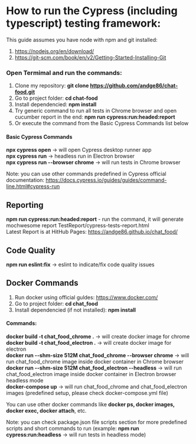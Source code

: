 # How to run the Cypress (including typescript) testing framework:

This guide assumes you have node with npm and git installed:

1. https://nodejs.org/en/download/
2. https://git-scm.com/book/en/v2/Getting-Started-Installing-Git

### Open Termimal and run the commands:

1. Clone my repository: **git clone https://github.com/andge86/chat-food.git**
2. Go to project folder: **cd chat-food**
3. Install dependencied: **npm install**
4. Try generic command to run all tests in Chrome browser and open cucumber report in the end: **npm run cypress:run:headed:report**
5. Or execute the command from the Basic Cypress Commands list below

#### Basic Cypress Commands

**npx cypress open** -> will open Cypress desktop runner app <br />
**npx cypress run** -> headless run in Electron browser <br />
**npx cypress run --browser chrome** -> will run tests in Chrome browser <br />

Note: you can use other commands predefined in Cypress official documentation: https://docs.cypress.io/guides/guides/command-line.html#cypress-run

## Reporting

**npm run cypress:run:headed:report** - run the command, it will generate mochwesome report TestReport/cypress-tests-report.html <br />
Latest Report is at HitHub Pages: https://andge86.github.io/chat_food/

## Code Quality

**npm run eslint:fix** -> eslint to indicate/fix code quality issues

## Docker Commands

1. Run docker using official guldes: https://www.docker.com/
2. Go to project folder: **cd chat_food**
3. Install dependencied (if not installed): **npm install**

#### Commands:

**docker build -t chat_food_chrome .** -> will create docker image for chrome <br />
**docker build -t chat_food_electron .** -> will create docker image for electron <br />
**docker run --shm-size 512M chat_food_chrome --browser chrome** -> will run chat_food_chrome image inside docker container in Chrome browser <br />
**docker run --shm-size 512M chat_food_electron --headless** -> will run chat_food_electron image inside docker container in Electron browser headless mode <br />
**docker-compose up** -> will run chat_food_chrome and chat_food_electron images (predefined setup, please check docker-compose.yml file) <br />

You can use other docker commands like **docker ps, docker images, docker exec, docker attach**, etc.

Note: you can check package.json file scripts section for more predefined scripts and short commands to run (example: **npm run cypress:run:headless** -> will run tests in headless mode)

